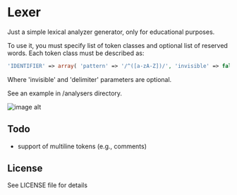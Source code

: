 # Lexer

Just a simple lexical analyzer generator, only for educational purposes.

To use it, you must specify list of token classes and optional list of reserved words.
Each token class must be described as:
```php
'IDENTIFIER' => array( 'pattern' => '/^([a-zA-Z])/', 'invisible' => false, 'delimiter' => false )
```
Where 'invisible' and 'delimiter' parameters are optional.

See an example in /analysers directory.

![image alt][1]
## Todo
 - support of multiline tokens (e.g., comments)

## License
See LICENSE file for details

[1]: https://raw.github.com/FedorKurilov/lexer/master/la.png
